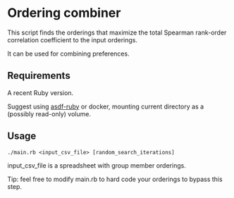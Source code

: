 # Ordering combiner

This script finds the orderings that maximize the total Spearman rank-order correlation coefficient to the input orderings.

It can be used for combining preferences.

## Requirements

A recent Ruby version.

Suggest using [asdf-ruby](https://github.com/asdf-vm/asdf-ruby) or docker, mounting current directory as a (possibly read-only) volume.

## Usage

```
./main.rb <input_csv_file> [random_search_iterations]
```

input_csv_file is a spreadsheet with group member orderings.

Tip: feel free to modify main.rb to hard code your orderings to bypass this step.
